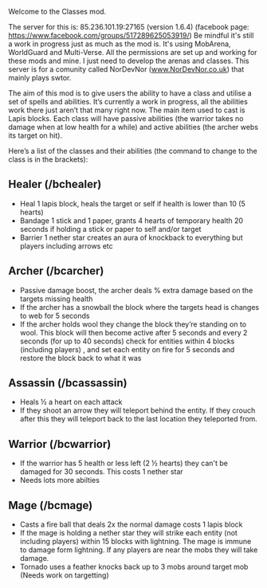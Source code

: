 Welcome to the Classes mod. 

The server for this is: 85.236.101.19:27165 (version 1.6.4) (facebook page: https://www.facebook.com/groups/517289625053919/)
Be mindful it's still a work in progress just as much as the mod is. It's using MobArena, WorldGuard and Multi-Verse. All the permissions are set up and working for these mods and mine. I just need to develop the arenas and classes. This server is for a comunity called NorDevNor (www.NorDevNor.co.uk) that mainly plays swtor.    

The aim of this mod is to give users the ability to have a class and utilise a set of spells and abilities. It’s currently a work in progress, all the abilities work there just aren’t that many right now. The main item used to cast is Lapis blocks. Each class will have passive abilities (the warrior takes no damage when at low health for a while) and active abilities (the archer webs its target on hit). 

Here’s a list of the classes and their abilities (the command to change to the class is in the brackets):

## Healer (/bchealer)
-	Heal 1 lapis block, heals the target or self if health is lower than 10 (5 hearts)
-	Bandage 1 stick and 1 paper, grants 4 hearts of temporary health 20 seconds if holding a stick or paper to self and/or target
-	Barrier 1 nether star creates an aura of knockback to everything but players including arrows etc

## Archer (/bcarcher)
-	Passive damage boost, the archer deals % extra damage based on the targets missing health
-	If the archer has a snowball the block where the targets head is changes to web for 5 seconds
-	If the archer holds wool they change the block they’re standing on to wool. This block will then become active after 5 seconds and every 2 seconds (for up to 40 seconds)  check for entities within 4 blocks (including players) , and set each entity on fire for 5 seconds and restore the block back to what it was

## Assassin (/bcassassin)
-	Heals ½ a heart on each attack
-	If they shoot an arrow they will teleport behind the entity. If they crouch after this they will teleport back to the last location they teleported from.

## Warrior (/bcwarrior)
-	If the warrior has 5 health or less left (2 ½ hearts) they can't be damaged for 30 seconds. This costs 1 nether star
-	Needs lots more abilties

## Mage (/bcmage)
-	 Casts a fire ball that deals 2x the normal damage costs 1 lapis block
-	If the mage is holding a nether star they will strike each entity (not including players) within 15 blocks with lightning. The mage is immune to damage form lightning. If any players are near the mobs they will take damage. 
-	Tornado uses a feather knocks back up to 3 mobs around target mob (Needs work on targetting)
